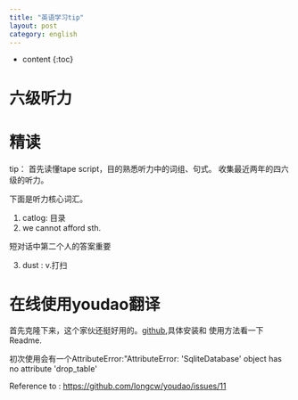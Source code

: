 ```yaml
---
title: "英语学习tip"
layout: post
category: english
---
```


* content
{:toc}

# 六级听力

# 精读

tip： 首先读懂tape script，目的熟悉听力中的词组、句式。
收集最近两年的四六级的听力。

下面是听力核心词汇。

1. catlog: 目录
2. we cannot  afford sth.

短对话中第二个人的答案重要

3. dust : v.打扫

# 在线使用youdao翻译

首先克隆下来，这个家伙还挺好用的。[github](https://github.com/longcw/youdao),具体安装和
使用方法看一下Readme.

初次使用会有一个AttributeError:"AttributeError: 'SqliteDatabase' object has no attribute 'drop_table'

Reference to :
https://github.com/longcw/youdao/issues/11

